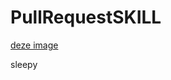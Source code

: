 # PullRequestSKILL


[deze image](https://i.giphy.com/media/v1.Y2lkPTc5MGI3NjExNWM5MXp4MGN2b282NWc5amNodzJsbjhjZDNwcXg4OXJiMmQ5eG0wciZlcD12MV9pbnRlcm5hbF9naWZfYnlfaWQmY3Q9Zw/5kq0GCjHA8Rwc/giphy.gif)

sleepy

